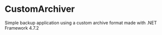 # CustomArchiver
 Simple backup application using a custom archive format made with .NET Framework 4.7.2
